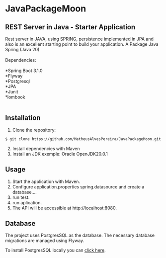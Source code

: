 # JavaPackageMoon<br>

## REST Server in Java - Starter Application

Rest server in JAVA, using SPRING, persistence implemented in JPA and also  is an excellent starting point to build your application.
A Package Java Spring (Java 20)<br>
<br>
Dependencies:<br>
<br>
*Spring Boot 3.1.0<br>
*Flyway<br>
*Postgresql<br>
*JPA<br>
*Junit<br>
*lombook<br>
<br>

## Installation

1. Clone the repository:

```bash
$ git clone https://github.com/MatheusAlvesPereira/JavaPackageMoon.git
```

2. Install dependencies with Maven
3. Install an JDK exemple: Oracle OpenJDK20.0.1

## Usage

1. Start the application with Maven.
2. Configure application.properties spring.datasource and create a database....
3. run test.
4. run aplication.
5. The API will be accessible at http://localhost:8080.

## Database
The project uses PostgresSQL as the database. The necessary database migrations are managed using Flyway.

To install PostgresSQL locally you can [click here](https://www.postgresql.org/download/).

